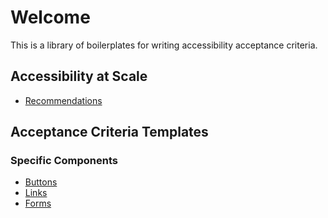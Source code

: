 # Welcome

This is a library of boilerplates for writing accessibility acceptance criteria. 


## Accessibility at Scale
* [Recommendations](./recommendations.md)

## Acceptance Criteria Templates

### Specific Components
* [Buttons](./components/buttons.md)
* [Links](./components/links.md)
* [Forms](./components/forms.md)